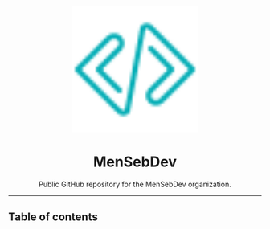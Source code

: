 <div align="center">
  <img
    alt="logo"
    src="logo.svg"
    width="250"
  />
  <h1>
    MenSebDev
  </h1>
  <p>
    Public GitHub repository for the MenSebDev organization.
  </p>
</div>

<hr>

## Table of contents <!-- omit from toc -->
